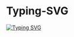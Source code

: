 # Typing-SVG
[![Typing SVG](https://readme-typing-svg.demolab.com/?lines=WELCOME+TO+MY+GITHUB+KEFAYAT+MORADI)](https://git.io/typing-svg)
